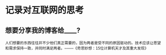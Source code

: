 # 记录对互联网的思考

## 想要分享我的博客给____?
```人们想要的东西往往并不少他们真正需要的，因为两者是受不同的原因驱动的。技术应该让愿望和需求保持一致，并同时满足两者。————《奇思妙想：15位计算机天才及其重大发现》```